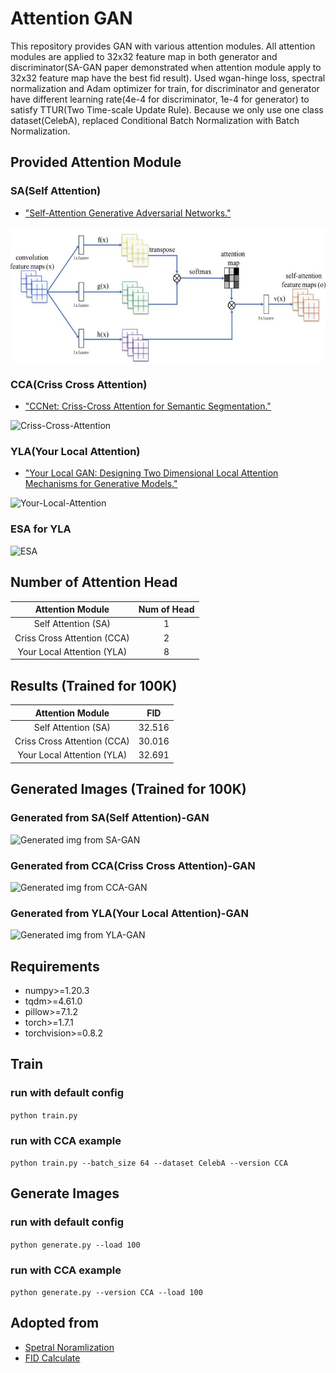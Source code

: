 # Attention GAN
This repository provides GAN with various attention modules. 
All attention modules are applied to 32x32 feature map in both generator and discriminator(SA-GAN paper demonstrated when attention module apply to 32x32 feature map have the best fid result). 
Used wgan-hinge loss, spectral normalization and Adam optimizer for train, for discriminator and generator have different learning rate(4e-4 for discriminator, 1e-4 for generator) to satisfy TTUR(Two Time-scale Update Rule). 
Because we only use one class dataset(CelebA), replaced Conditional Batch Normalization with Batch Normalization.

## Provided Attention Module
### SA(Self Attention)  
+ ["Self-Attention Generative Adversarial Networks."](http://export.arxiv.org/pdf/1805.08318)  
  
![Self-Attention](./imgs/self-attention.jpg)  
### CCA(Criss Cross Attention)  
+ ["CCNet: Criss-Cross Attention for Semantic Segmentation."](https://arxiv.org/pdf/1811.11721.pdf)  
  
![Criss-Cross-Attention](https://github.com/dwro0121/Attention_GAN/blob/main/imgs/criss-cross-attention.jpg)  
### YLA(Your Local Attention)  
+ ["Your Local GAN: Designing Two Dimensional Local Attention Mechanisms for Generative Models."](https://arxiv.org/pdf/1911.12287)  
  
![Your-Local-Attention](https://github.com/dwro0121/Attention_GAN/blob/main/imgs/your-local-attention.png)  
### ESA for YLA  
![ESA](https://github.com/dwro0121/Attention_GAN/blob/main/imgs/ESA.png)  



## Number of Attention Head
| Attention Module     |  Num of Head   |
|:------------:|:-----------------:|
|Self Attention (SA)     | 1    |
|Criss Cross Attention (CCA)     | 2   |
|Your Local Attention (YLA)     | 8   |

## Results (Trained for 100K)
| Attention Module     |  FID    |
|:------------:|:-----------------:|
|Self Attention (SA)     | 32.516    |
|Criss Cross Attention (CCA)     | 30.016    |
|Your Local Attention (YLA)     | 32.691    |

## Generated Images (Trained for 100K)
### Generated from SA(Self Attention)-GAN  
![Generated img from SA-GAN](https://github.com/dwro0121/Attention_GAN/blob/main/imgs/SA_generated.PNG)  
### Generated from CCA(Criss Cross Attention)-GAN  
![Generated img from CCA-GAN](https://github.com/dwro0121/Attention_GAN/blob/main/imgs/CCA_generated.PNG)  
### Generated from YLA(Your Local Attention)-GAN  
![Generated img from YLA-GAN](https://github.com/dwro0121/Attention_GAN/blob/main/imgs/YLA_generated.PNG)  


## Requirements
>
* numpy>=1.20.3
* tqdm>=4.61.0
* pillow>=7.1.2
* torch>=1.7.1
* torchvision>=0.8.2




## Train

### run with default config  
```python train.py```  
### run with CCA example  
```python train.py --batch_size 64 --dataset CelebA --version CCA```

## Generate Images

### run with default config  
```python generate.py --load 100```  
### run with CCA example  
```python generate.py --version CCA --load 100```



## Adopted from

+ [Spetral Noramlization](https://github.com/christiancosgrove/pytorch-spectral-normalization-gan)
+ [FID Calculate](https://github.com/mseitzer/pytorch-fid)  
